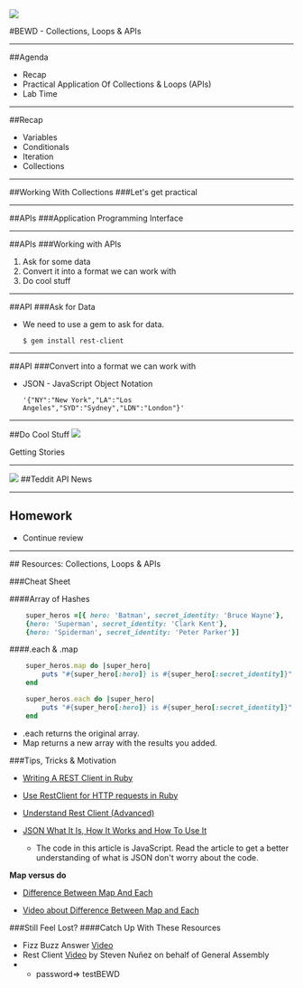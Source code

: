 <img id="icon" src="https://github.com/generalassembly/ga-ruby-on-rails-for-devs/raw/master/images/ga.png">

#BEWD - Collections, Loops & APIs

---


##Agenda

*	Recap
*	Practical Application Of Collections & Loops (APIs)
*	Lab Time	

---



##Recap

*	Variables
*	Conditionals
*	Iteration
*	Collections


---


##Working With Collections
###Let's get practical


---


##APIs
###Application Programming Interface


---


##APIs
###Working with APIs

1.	Ask for some data
2. Convert it into a format we can work with
3. Do cool stuff

---


##API
###Ask for Data


*	We need to use a gem to ask for data.
		
		$ gem install rest-client

---


##API
###Convert into a format we can work with


*	JSON - JavaScript Object Notation
		
		'{"NY":"New York","LA":"Los Angeles","SYD":"Sydney","LDN":"London"}'


---


##Do Cool Stuff
<img id ='icon' src="../../assets/ICL_icons/Code_along_icon_md.png">

Getting Stories


---



<img id ='icon' src="../../assets/ICL_icons/Exercise_icon_md.png">
##Teddit API News

---


## Homework

*	Continue review 

---


<div id="resources">
## Resources: Collections, Loops & APIs

###Cheat Sheet

####Array of Hashes

```ruby
	super_heros =[{ hero: 'Batman', secret_identity: 'Bruce Wayne'}, 
	{hero: 'Superman', secret_identity: 'Clark Kent'}, 
	{hero: 'Spiderman', secret_identity: 'Peter Parker'}]
```


####.each & .map

```ruby
	super_heros.map do |super_hero| 
		puts "#{super_hero[:hero]} is #{super_hero[:secret_identity]}"
	end
```
	
```ruby
	super_heros.each do |super_hero| 
		puts "#{super_hero[:hero]} is #{super_hero[:secret_identity]}"
	end
```

*	.each returns the original array. 
*	Map returns a new array with the results you added. 


###Tips, Tricks & Motivation


*	[Writing A REST Client in Ruby](http://www.alphadevx.com/a/88-Writing-a-REST-Client-in-Ruby)

*	[Use RestClient for HTTP requests in Ruby](https://coderwall.com/p/bmgapg)

*	[Understand Rest Client (Advanced)](http://www.ibm.com/developerworks/library/os-understand-rest-ruby/)

*	[JSON What It Is, How It Works and How To Use It](http://www.copterlabs.com/blog/json-what-it-is-how-it-works-how-to-use-it/)
	*	The code in this article is JavaScript. Read the article to get a better understanding of what is JSON don't worry about the code.	

__Map versus do__

*	[Difference Between Map And Each](http://stackoverflow.com/questions/9586989/difference-between-map-and-each)

*	[Video about Difference Between Map and Each](http://www.youtube.com/watch?v=jJHzwgPl5lA)


###Still Feel Lost?
####Catch Up With These Resources

-	Fizz Buzz Answer [Video](https://vimeo.com/67752034)
-	Rest Client [Video](http://vimeo.com/67132957) by Steven Nuñez on behalf of General Assembly
-	
	-	password=> testBEWD	
